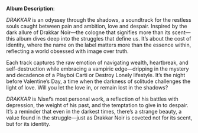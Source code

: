 **Album Description**:  

*DRAKKAR* is an odyssey through the shadows, a soundtrack for the restless souls caught between pain and ambition, love and despair. Inspired by the dark allure of Drakkar Noir—the cologne that signifies more than its scent—this album dives deep into the struggles that define us. It’s about the cost of identity, where the name on the label matters more than the essence within, reflecting a world obsessed with image over truth.  

Each track captures the raw emotion of navigating wealth, heartbreak, and self-destruction while embracing a vampiric edge—dripping in the mystery and decadence of a Playboi Carti or Destroy Lonely lifestyle. It’s the night before Valentine’s Day, a time when the darkness of solitude challenges the light of love. Will you let the love in, or remain lost in the shadows?  

*DRAKKAR* is *Nixe!*’s most personal work, a reflection of his battles with depression, the weight of his past, and the temptation to give in to despair. It’s a reminder that even in the darkest times, there’s a strange beauty, a value found in the struggle—just as Drakkar Noir is coveted not for its scent, but for its identity.  
